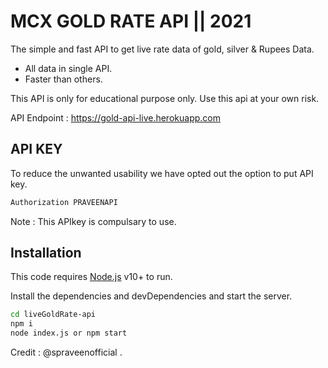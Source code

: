 # MCX GOLD RATE API || 2021
The simple and fast API to get live rate data of gold, silver & Rupees Data.

- All data in single API.
- Faster than others.

This API is only for educational purpose only. Use this api at your own risk.

API Endpoint : https://gold-api-live.herokuapp.com

## API KEY
To reduce the unwanted usability we have opted out the option to put API key.
```sh
Authorization PRAVEENAPI
```
Note : This APIkey is compulsary to use.

## Installation

This code  requires [Node.js](https://nodejs.org/) v10+ to run.

Install the dependencies and devDependencies and start the server.

```sh
cd liveGoldRate-api
npm i
node index.js or npm start
```

Credit  : @spraveenofficial .


